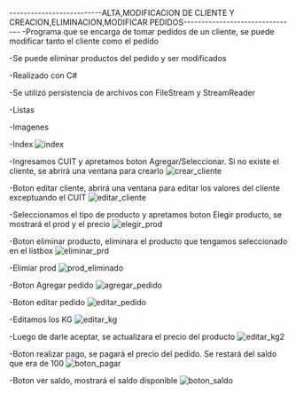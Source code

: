 --------------------------ALTA,MODIFICACION DE CLIENTE Y CREACION,ELIMINACION,MODIFICAR PEDIDOS--------------------------------
-Programa que se encarga de tomar pedidos de un cliente, se puede modificar tanto el cliente como el pedido

-Se puede eliminar productos del pedido y ser modificados

-Realizado con C#

-Se utilizó persistencia de archivos con FileStream y StreamReader

-Listas

-Imagenes



-Index
![index](https://github.com/IvanSandiyu/CRUD-CSHARP/blob/main/imagenes/index.png?raw=true)


-Ingresamos CUIT y apretamos boton Agregar/Seleccionar. Si no existe el cliente, se abrirá una ventana para crearlo
![crear_cliente](https://github.com/IvanSandiyu/CRUD-CSHARP/blob/main/imagenes/creacion_cliente.png?raw=true)


-Boton editar cliente, abrirá una ventana para editar los valores del cliente exceptuando el CUIT
![editar_cliente](https://github.com/IvanSandiyu/CRUD-CSHARP/blob/main/imagenes/edicion_cliente.png?raw=true)


-Seleccionamos el tipo de producto y apretamos boton Elegir producto, se mostrará el prod y el precio
![elegir_prod](https://github.com/IvanSandiyu/CRUD-CSHARP/blob/main/imagenes/seleccionar_producto.png?raw=true)


-Boton eliminar producto, eliminara el producto que tengamos seleccionado en el listbox
![eliminar_prd](https://github.com/IvanSandiyu/CRUD-CSHARP/blob/main/imagenes/eliminar_producto.png?raw=true)




-Elimiar prod
![prod_eliminado](https://github.com/IvanSandiyu/CRUD-CSHARP/blob/main/imagenes/eliminar_producto2.png?raw=true)




-Boton Agregar pedido
![agregar_pedido](https://github.com/IvanSandiyu/CRUD-CSHARP/blob/main/imagenes/agregamos_pedido.png?raw=true)




-Boton editar pedido
![editar_pedido](https://github.com/IvanSandiyu/CRUD-CSHARP/blob/main/imagenes/editar_pedido.png?raw=true)




-Editamos los KG 
![editar_kg](https://github.com/IvanSandiyu/CRUD-CSHARP/blob/main/imagenes/editar_pedidoKG.png?raw=true)




-Luego de darle aceptar, se actualizara el precio del producto
![editar_kg2](https://github.com/IvanSandiyu/CRUD-CSHARP/blob/main/imagenes/editar_pedidoKGActualizado.png?raw=true)




-Boton realizar pago, se pagará el precio del pedido. Se restará del saldo que era de 100
![boton_pagar](https://github.com/IvanSandiyu/CRUD-CSHARP/blob/main/imagenes/realizar_pago.png?raw=true)




-Boton ver saldo, mostrará el saldo disponible
![boton_saldo](https://github.com/IvanSandiyu/CRUD-CSHARP/blob/main/imagenes/ver_saldo.png?raw=true)
